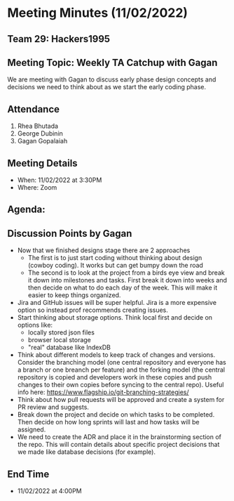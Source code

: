 # Meeting Minutes (11/02/2022)

## Team 29: Hackers1995

## Meeting Topic: Weekly TA Catchup with Gagan

We are meeting with Gagan to discuss early phase design concepts and decisions we need to think about as we start the early coding phase.

## Attendance

1. Rhea Bhutada
2. George Dubinin
3. Gagan Gopalaiah

## Meeting Details

-   When: 11/02/2022 at 3:30PM
-   Where: Zoom

## Agenda:

## Discussion Points by Gagan

-   Now that we finished designs stage there are 2 approaches
    -   The first is to just start coding without thinking about design (cowboy coding). It works but can get bumpy down the road
    -   The second is to look at the project from a birds eye view and break it down into milestones and tasks. First break it down into weeks and then decide on what to do each day of the week. This will make it easier to keep things organized.
-   Jira and GitHub issues will be super helpful. Jira is a more expensive option so instead prof recommends creating issues.
-   Start thinking about storage options. Think local first and decide on options like:
    -   locally stored json files
    -   browser local storage
    -   "real" database like IndexDB
-   Think about different models to keep track of changes and versions. Consider the branching model (one central repository and everyone has a branch or one breanch per feature) and the forking model (the central repository is copied and developers work in these copies and push changes to their own copies before syncing to the central repo). Useful info here: https://www.flagship.io/git-branching-strategies/
-   Think about how pull requests will be approved and create a system for PR review and suggests.
-   Break down the project and decide on which tasks to be completed. Then decide on how long sprints will last and how tasks will be assigned.
-   We need to create the ADR and place it in the brainstorming section of the repo. This will contain details about specific project decisions that we made like database decisions (for example).

## End Time

-   11/02/2022 at 4:00PM
